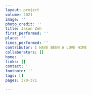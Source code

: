 ```yaml
---
layout: project
volume: 2021
image: ''
photo_credit: ''
title: Jason Zeh
first_performed: ''
place: ''
times_performed: ''
contributor: I HAVE BEEN A LOVE HIME
collaborators: []
home: ''
links: []
contact: ''
footnote: ''
tags: []
pages: 370-371

---
```




